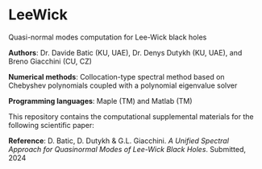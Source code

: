 # LeeWick
Quasi-normal modes computation for Lee-Wick black holes

**Authors**: Dr. Davide Batic (KU, UAE), Dr. Denys Dutykh (KU, UAE), and Breno Giacchini (CU, CZ)

**Numerical methods**: Collocation-type spectral method based on Chebyshev polynomials coupled with a polynomial eigenvalue solver

**Programming languages**: Maple (TM) and Matlab (TM)

This repository contains the computational supplemental materials for the following scientific paper:

**Reference**: D. Batic, D. Dutykh & G.L. Giacchini. *A Unified Spectral Approach for Quasinormal Modes of Lee-Wick Black Holes*. Submitted, 2024
